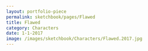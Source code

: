 ```yaml
---
layout: portfolio-piece
permalink: sketchbook/pages/Flawed
title: Flawed
category: Characters
date: 1-1-2017
image: /images/sketchbook/Characters/Flawed.2017.jpg
---
```

